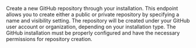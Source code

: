 Create a new GitHub repository through your installation. This endpoint allows you to create either a public or private repository by specifying a name and visibility setting. The repository will be created under your GitHub user account or organization, depending on your installation type. The GitHub installation must be properly configured and have the necessary permissions for repository creation.